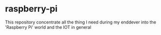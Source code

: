 # raspberry-pi
This repository concentrate all the thing I need during my enddever into the 'Raspberry Pi' world and the IOT in general 

